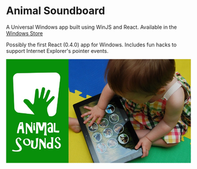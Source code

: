 # Animal Soundboard

A Universal Windows app built using WinJS and React. Available in the [Windows Store](https://www.microsoft.com/en-us/store/p/baby-play-animal-sounds/9wzdncrfjk41)

Possibly the first React (0.4.0) app for Windows. Includes fun hacks to support Internet Explorer's pointer events.

![Screenshot](desc/promo-small.jpg)
